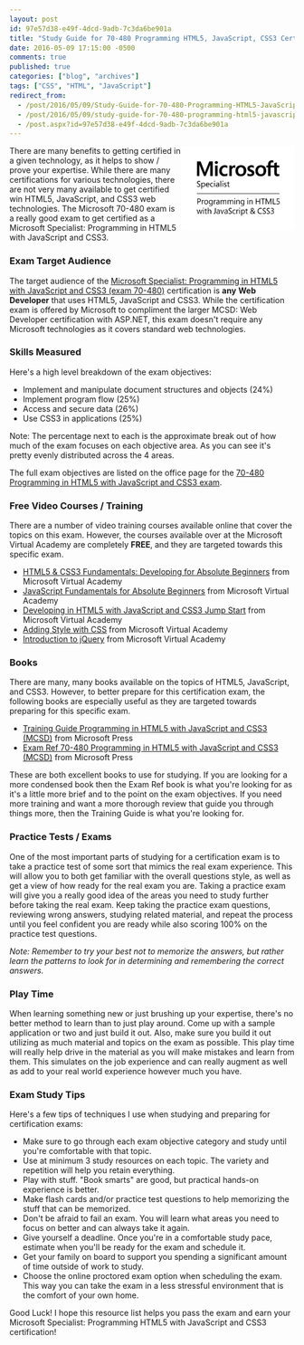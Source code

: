 ```yaml
---
layout: post
id: 97e57d38-e49f-4dcd-9adb-7c3da6be901a
title: "Study Guide for 70-480 Programming HTML5, JavaScript, CSS3 Certification Exam"
date: 2016-05-09 17:15:00 -0500
comments: true
published: true
categories: ["blog", "archives"]
tags: ["CSS", "HTML", "JavaScript"]
redirect_from: 
  - /post/2016/05/09/Study-Guide-for-70-480-Programming-HTML5-JavaScript-CSS3-Certification-Exam1
  - /post/2016/05/09/study-guide-for-70-480-programming-html5-javascript-css3-certification-exam1
  - /post.aspx?id=97e57d38-e49f-4dcd-9adb-7c3da6be901a
---
```

<!-- more -->
<p><img style="float: right;" src="/images/posts/2016/05/MS_ProgHTML5JSCSS.png" alt="" width="200px" />There are many benefits to getting certified in a given technology, as it helps to show / prove your expertise. While there are many certifications for various technologies, there are not very many available to get certified win HTML5, JavaScript, and CSS3 web technologies. The Microsoft 70-480 exam is a really good exam to get certified as a Microsoft Specialist: Programming in HTML5 with JavaScript and CSS3.</p>
<h3>Exam Target Audience</h3>
<p>The target audience of the <a href="https://www.microsoft.com/en-us/learning/exam-70-480.aspx" target="_blank">Microsoft Specialist: Programming in HTML5 with JavaScript and CSS3 (exam 70-480)</a> certification is <strong>any</strong> <strong>Web Developer</strong> that uses HTML5, JavaScript and CSS3. While the certification exam is offered by Microsoft to compliment the larger MCSD: Web Developer certification with ASP.NET, this exam doesn't require any Microsoft technologies as it covers standard web technologies.</p>
<h3>Skills Measured</h3>
<p>Here's a high level breakdown of the exam objectives:</p>
<ul>
<li>Implement and manipulate document structures and objects (24%)</li>
<li>Implement program flow (25%)</li>
<li>Access and secure data (26%)</li>
<li>Use CSS3 in applications (25%)</li>
</ul>
<p>Note: The percentage next to each is the approximate break out of how much of the exam focuses on each objective area. As you can see it's pretty evenly distributed across the 4 areas.</p>
<p>The full exam objectives are listed on the office page for the <a href="https://www.microsoft.com/en-us/learning/exam-70-480.aspx" target="_blank">70-480 Programming in HTML5 with JavaScript and CSS3 exam</a>.</p>
<h3>Free Video Courses / Training</h3>
<p>There are a number of video training courses available online that cover the topics on this exam. However, the courses available over at the Microsoft Virtual Academy are completely <strong>FREE</strong>, and they are targeted towards this specific exam.</p>
<ul>
<li><a href="https://mva.microsoft.com/en-US/training-courses/html5-css3-fundamentals-development-for-absolute-beginners-14207?l=Y4COscFfB_7500115888" target="_blank">HTML5 &amp; CSS3 Fundamentals: Developing for Absolute Beginners</a> from Microsoft Virtual Academy</li>
<li><a href="https://mva.microsoft.com/en-US/training-courses/javascript-fundamentals-for-absolute-beginners-14194?l=DmF3TY1eB_9500115888" target="_blank">JavaScript Fundamentals for Absolute Beginners</a> from Microsoft Virtual Academy</li>
<li><a href="https://mva.microsoft.com/en-US/training-courses/developing-in-html5-with-javascript-and-css3-jump-start-8223?l=lCnp5kIy_5104984382" target="_blank">Developing in HTML5 with JavaScript and CSS3 Jump Start</a> from Microsoft Virtual Academy</li>
<li><a href="https://mva.microsoft.com/en-US/training-courses/adding-style-with-css-8474?l=WQPS1WXz_9104984382" target="_blank">Adding Style with CSS</a> from Microsoft Virtual Academy</li>
<li><a href="https://mva.microsoft.com/en-US/training-courses/introduction-to-jquery-8429?l=oqWOPtKz_4104984382" target="_blank">Introduction to jQuery</a> from Microsoft Virtual Academy</li>
</ul>
<h3>Books</h3>
<p>There are many, many books available on the topics of HTML5, JavaScript, and CSS3. However, to better prepare for this certification exam, the following books are especially useful as they are targeted towards preparing for this specific exam.</p>
<ul>
<li><a href="http://amzn.to/29R7O4k" target="_blank">Training Guide Programming in HTML5 with JavaScript and CSS3 (MCSD)</a> from Microsoft Press</li>
<li><a href="http://amzn.to/2aczEWn" target="_blank">Exam Ref 70-480 Programming in HTML5 with JavaScript and CSS3 (MCSD)</a> from Microsoft Press</li>
</ul>
<p>These are both excellent books to use for studying. If you are looking for a more condensed book then the Exam Ref book is what you're looking for as it's a little more brief and to the point on the exam objectives. If you need more training and want a more thorough review that guide you through things more, then the Training Guide is what you're looking for.</p>
<h3>Practice Tests / Exams</h3>
<p>One of the most important parts of studying for a certification exam is to take a practice test of some sort that mimics the real exam experience. This will allow you to both get familiar with the overall questions style, as well as get a view of how ready for the real exam you are. Taking a practice exam will give you a really good idea of the areas you need to study further before taking the real exam. Keep taking the practice exam questions, reviewing wrong answers, studying related material, and repeat the process until you feel confident you are ready while also scoring 100% on the practice test questions.</p>
<p><em>Note: Remember to try your best not to memorize the answers, but rather learn the patterns to look for in determining and remembering the correct answers.</em></p>
<h3>Play Time</h3>
<p>When learning something new or just brushing up your expertise, there's no better method to learn than to just play around. Come up with a sample application or two and just build it out. Also, make sure you build it out utilizing as much material and topics on the exam as possible. This play time will really help drive in the material as you will make mistakes and learn from them. This simulates on the job experience and can really augment as well as add to your real world experience however much you have.</p>
<h3>Exam Study Tips</h3>
<p>Here's a few tips of techniques I use when studying and preparing for certification exams:</p>
<ul>
<li>Make sure to go through each exam objective category and study until you're comfortable with that topic.</li>
<li>Use at minimum 3 study resources on each topic. The variety and repetition will help you retain everything.</li>
<li>Play with stuff. "Book smarts" are good, but practical hands-on experience is better.</li>
<li>Make flash cards and/or practice test questions to help memorizing the stuff that can be memorized.</li>
<li>Don't be afraid to fail an exam. You will learn what areas you need to focus on better and can always take it again.</li>
<li>Give yourself a deadline. Once you're in a comfortable study pace, estimate when you'll be ready for the exam and schedule it.</li>
<li>Get your family on board to support you spending a significant amount of time outside of work to study.</li>
<li>Choose the online proctored exam option when scheduling the exam. This way you can take the exam in a less stressful environment that is the comfort of your own home.</li>
</ul>
<p>Good Luck! I hope this resource list helps you pass the exam and earn your Microsoft Specialist: Programming HTML5 with JavaScript and CSS3 certification!</p>
